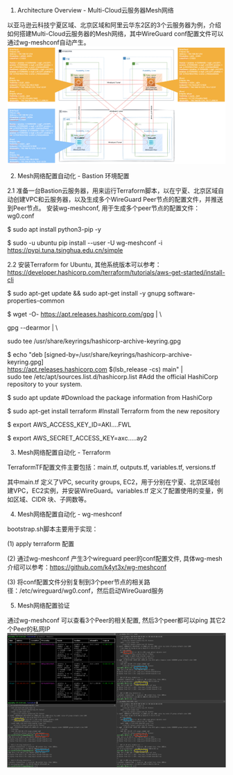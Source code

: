 1. Architecture Overview - Multi-Cloud云服务器Mesh网络

以亚马逊云科技宁夏区域、北京区域和阿里云华东2区的3个云服务器为例，介绍如何搭建Multi-Cloud云服务器的Mesh网络，其中WireGuard conf配置文件可以通过wg-meshconf自动产生。
![Architecture Overview](https://github.com/jasonliu929/terraform-wgmesh4gcr/blob/main/images/overview.png)

2. Mesh网络配置自动化 - Bastion 环境配置

2.1 准备一台Bastion云服务器，用来运行Terraform脚本，以在宁夏、北京区域自动创建VPC和云服务器，以及生成多个WireGuard Peer节点的配置文件，并推送到Peer节点。
安装wg-meshconf, 用于生成多个peer节点的配置文件：wg0.conf

$ sudo apt install python3-pip -y

$ sudo -u ubuntu pip install --user -U wg-meshconf -i https://pypi.tuna.tsinghua.edu.cn/simple

2.2 安装Terraform for Ubuntu, 其他系统版本可以参考：https://developer.hashicorp.com/terraform/tutorials/aws-get-started/install-cli

$ sudo apt-get update && sudo apt-get install -y gnupg software-properties-common

$ wget -O- https://apt.releases.hashicorp.com/gpg | \\

gpg --dearmor | \\

sudo tee /usr/share/keyrings/hashicorp-archive-keyring.gpg

$ echo "deb [signed-by=/usr/share/keyrings/hashicorp-archive-keyring.gpg] \
https://apt.releases.hashicorp.com $(lsb_release -cs) main" | \
sudo tee /etc/apt/sources.list.d/hashicorp.list    #Add the official HashiCorp repository to your system.

$ sudo apt update                 #Download the package information from HashiCorp

$ sudo apt-get install terraform        #Install Terraform from the new repository

$ export AWS_ACCESS_KEY_ID=AKI....FWL

$ export AWS_SECRET_ACCESS_KEY=axc.....ay2



3. Mesh网络配置自动化 - Terraform

TerraformTF配置文件主要包括：main.tf, outputs.tf, variables.tf, versions.tf

其中main.tf 定义了VPC, security groups, EC2，用于分别在宁夏、北京区域创建VPC，EC2实例，并安装WireGuard。variables.tf 定义了配置使用的变量，例如区域、CIDR 块、子网数等。 

4. Mesh网络配置自动化 - wg-meshconf

bootstrap.sh脚本主要用于实现：

(1) apply terraform 配置

(2) 通过wg-meshconf 产生3个wireguard peer的conf配置文件, 具体wg-mesh介绍可以参考：https://github.com/k4yt3x/wg-meshconf

(3) 将conf配置文件分别复制到3个peer节点的相关路径：/etc/wireguard/wg0.conf，然后启动WireGuard服务

5. Mesh网络配置验证

通过wg-meshconf 可以查看3个Peer的相关配置, 然后3个peer都可以ping 其它2个Peer的私网IP
![Architecture Overview](https://github.com/jasonliu929/terraform-wgmesh4gcr/blob/main/images/validation.png)
